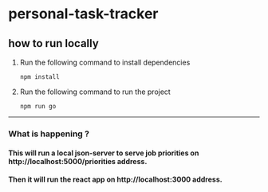 # personal-task-tracker

## how to run locally

1. Run the following command to install dependencies

   `npm install`

2. Run the following command to run the project

   `npm run go`

---

### What is happening ?

#### This will run a local json-server to serve job priorities on http://localhost:5000/priorities address.

#### Then it will run the react app on http://localhost:3000 address.

